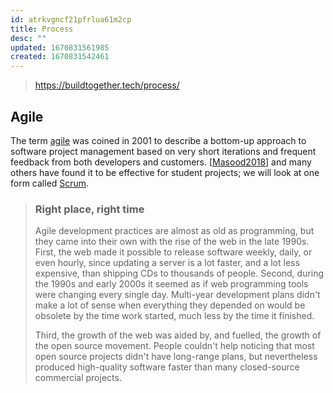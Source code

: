 ```yaml
---
id: atrkvgncf21pfrlua61m2cp
title: Process
desc: ""
updated: 1670831561985
created: 1670831542461
---
```


> https://buildtogether.tech/process/

## Agile

The term [agile](https://buildtogether.tech/glossary/#agile) was coined in 2001 to describe a bottom-up approach to software project management based on very short iterations and frequent feedback from both developers and customers. \[[Masood2018](https://buildtogether.tech/bibliography/#Masood2018)\] and many others have found it to be effective for student projects; we will look at one form called [Scrum](https://buildtogether.tech/glossary/#scrum).

> ### Right place, right time
>
> Agile development practices are almost as old as programming, but they came into their own with the rise of the web in the late 1990s. First, the web made it possible to release software weekly, daily, or even hourly, since updating a server is a lot faster, and a lot less expensive, than shipping CDs to thousands of people. Second, during the 1990s and early 2000s it seemed as if web programming tools were changing every single day. Multi-year development plans didn't make a lot of sense when everything they depended on would be obsolete by the time work started, much less by the time it finished.
>
> Third, the growth of the web was aided by, and fuelled, the growth of the open source movement. People couldn't help noticing that most open source projects didn't have long-range plans, but nevertheless produced high-quality software faster than many closed-source commercial projects.
